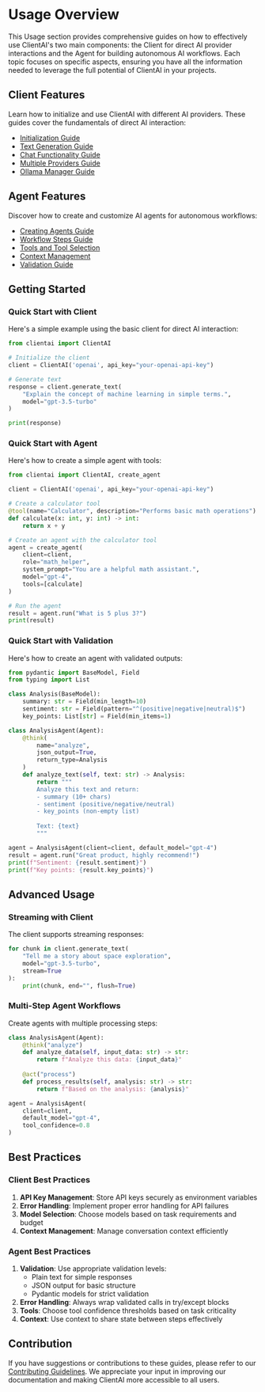 # Usage Overview

This Usage section provides comprehensive guides on how to effectively use ClientAI's two main components: the Client for direct AI provider interactions and the Agent for building autonomous AI workflows. Each topic focuses on specific aspects, ensuring you have all the information needed to leverage the full potential of ClientAI in your projects.

## Client Features

Learn how to initialize and use ClientAI with different AI providers. These guides cover the fundamentals of direct AI interaction:

- [Initialization Guide](client/initialization.md)
- [Text Generation Guide](client/text_generation.md)
- [Chat Functionality Guide](client/chat_functionality.md)
- [Multiple Providers Guide](client/multiple_providers.md)
- [Ollama Manager Guide](ollama_manager.md)

## Agent Features

Discover how to create and customize AI agents for autonomous workflows:

- [Creating Agents Guide](agent/creating_agents.md)
- [Workflow Steps Guide](agent/workflow_steps.md)
- [Tools and Tool Selection](agent/tools.md)
- [Context Management](agent/context.md)
- [Validation Guide](agent/validation.md)

## Getting Started

### Quick Start with Client

Here's a simple example using the basic client for direct AI interaction:

```python
from clientai import ClientAI

# Initialize the client
client = ClientAI('openai', api_key="your-openai-api-key")

# Generate text
response = client.generate_text(
    "Explain the concept of machine learning in simple terms.",
    model="gpt-3.5-turbo"
)

print(response)
```

### Quick Start with Agent

Here's how to create a simple agent with tools:

```python
from clientai import ClientAI, create_agent

client = ClientAI('openai', api_key="your-openai-api-key")

# Create a calculator tool
@tool(name="Calculator", description="Performs basic math operations")
def calculate(x: int, y: int) -> int:
    return x + y

# Create an agent with the calculator tool
agent = create_agent(
    client=client,
    role="math_helper",
    system_prompt="You are a helpful math assistant.",
    model="gpt-4",
    tools=[calculate]
)

# Run the agent
result = agent.run("What is 5 plus 3?")
print(result)
```

### Quick Start with Validation

Here's how to create an agent with validated outputs:

```python
from pydantic import BaseModel, Field
from typing import List

class Analysis(BaseModel):
    summary: str = Field(min_length=10)
    sentiment: str = Field(pattern="^(positive|negative|neutral)$")
    key_points: List[str] = Field(min_items=1)

class AnalysisAgent(Agent):
    @think(
        name="analyze",
        json_output=True,
        return_type=Analysis
    )
    def analyze_text(self, text: str) -> Analysis:
        return """
        Analyze this text and return:
        - summary (10+ chars)
        - sentiment (positive/negative/neutral)
        - key_points (non-empty list)
        
        Text: {text}
        """

agent = AnalysisAgent(client=client, default_model="gpt-4")
result = agent.run("Great product, highly recommend!")
print(f"Sentiment: {result.sentiment}")
print(f"Key points: {result.key_points}")
```

## Advanced Usage

### Streaming with Client

The client supports streaming responses:

```python
for chunk in client.generate_text(
    "Tell me a story about space exploration",
    model="gpt-3.5-turbo",
    stream=True
):
    print(chunk, end="", flush=True)
```

### Multi-Step Agent Workflows

Create agents with multiple processing steps:

```python
class AnalysisAgent(Agent):
    @think("analyze")
    def analyze_data(self, input_data: str) -> str:
        return f"Analyze this data: {input_data}"
    
    @act("process")
    def process_results(self, analysis: str) -> str:
        return f"Based on the analysis: {analysis}"

agent = AnalysisAgent(
    client=client,
    default_model="gpt-4",
    tool_confidence=0.8
)
```

## Best Practices

### Client Best Practices

1. **API Key Management**: Store API keys securely as environment variables
2. **Error Handling**: Implement proper error handling for API failures
3. **Model Selection**: Choose models based on task requirements and budget
4. **Context Management**: Manage conversation context efficiently

### Agent Best Practices

1. **Validation**: Use appropriate validation levels:
    - Plain text for simple responses
    - JSON output for basic structure
    - Pydantic models for strict validation
2. **Error Handling**: Always wrap validated calls in try/except blocks
3. **Tools**: Choose tool confidence thresholds based on task criticality
4. **Context**: Use context to share state between steps effectively

## Contribution

If you have suggestions or contributions to these guides, please refer to our [Contributing Guidelines](../community/CONTRIBUTING.md). We appreciate your input in improving our documentation and making ClientAI more accessible to all users.